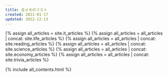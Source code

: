 ```yaml
---
title: 全メモのリスト
created: 2021-01-17
updated: 2022-12-13
---
```

{% assign all_articles = site.it_articles %}
{% assign all_articles = all_articles | concat: site.life_articles %}
{% assign all_articles = all_articles | concat: site.reading_articles %}
{% assign all_articles = all_articles | concat: site.science_articles %}
{% assign all_articles = all_articles | concat: site.economy_articles %}
{% assign all_articles = all_articles | concat: site.trivia_articles %}

{% include all_contents.html %}

